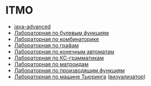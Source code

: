# ITMO

- [java-advanced](https://github.com/pulnyasheva/ITMO/tree/main/java-advanced)
- [Лабораторная по булевым функциям]()
- [Лабораторная по комбинаторике]()
- [Лабораторная по графам](https://github.com/pulnyasheva/ITMO/tree/main/lab-graph)
- [Лабораторная по конечным автоматам](https://github.com/pulnyasheva/ITMO/tree/main/lab-automat)
- [Лабораторная по КС-грамматикам](https://github.com/pulnyasheva/ITMO/tree/main/lab-kc)
- [Лабораторная по матроидам]()
- [Лабораторная по производящим функциям](https://github.com/pulnyasheva/ITMO/tree/main/lab-pf)
- [Лабораторная по машине Тьюринга](https://github.com/pulnyasheva/ITMO/tree/main/lab-turing) ([визуализатор](https://github.com/BudAlNik/turing-machine-visualizer))
